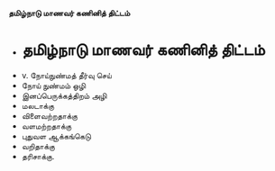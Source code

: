 **தமிழ்நாடு மாணவர் கணினித் திட்டம்**
- # தமிழ்நாடு மாணவர் கணினித் திட்டம்
- v. நோய்நுண்மத் தீர்வு செய்
- நோய் நுண்மம் ஒழி
- இனப்பெருக்கத்திறம் அழி
- மலடாக்கு
- விளைவற்றதாக்கு
- வளமற்றதாக்கு
- புதுவள ஆக்கங்கெடு
- வறிதாக்கு
- தரிசாக்கு.

